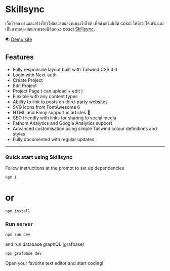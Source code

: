 # Skillsync

เว็บไซต์ลงงานและสร้างโปรไฟล์สะสมผลงานบนเว็บไซต์ เพื่อส่งเสริมนิสิต cosci ให้มีรายได้เสริมและเป็นการแสดงศักยภาพของนิสิตคณะ cosci [Skillsync](https://skillsync-web.vercel.app/).

🌏 [Demo site](https://skillsync-web.vercel.app/)  

## Features

- Fully responsive layout built with Tailwind CSS 3.0
- Login with Next-auth
- Create Project
- Edit Project
- Project Page ( can upload + edit )
- Flexible with any content types
- Ability to link to posts on third-party websites
- SVG icons from FontAwesome 6
- HTML and Emoji support in articles 🎉
- SEO friendly with links for sharing to social media
- Fathom Analytics and Google Analytics support
- Advanced customisation using simple Tailwind colour definitions and styles
- Fully documented with regular updates

---

### Quick start using Skillsync

Follow instructions at the prompt to set up dependencies

```powershell
npm i
```

# or

```powershell
npm install
```

### Run server

```powershell
npm run dev
```

and run database graphQL (grafbase)

```powershell
npx grafbase dev
```

Open your favorite text editor and start coding!
